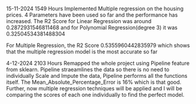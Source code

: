 15-11-2024 1549 Hours
  Implemented Multiple regression on the housing prices. 4 Parameters have been used so far and the performance has increased. 
  The R2 Score for Linear Regression was around 0.2872931546811468 and for Polynomial Regression(degree 3) it was 0.32504534381488304

  For Multiple Regression, the R2 Score 0.5355960442835979 which shows that the multiple regression model is the most accurate so far

4-12-2024 2103 Hours
  Remapped the whole project using Pipeline feature from sklearn. Pipeline straeamlines the data so there is no need to individually Scale and Impute the data, Pipeline performs all the functions itself.
  The Mean_Absolute_Percentage_Error is 16% which is that good. Further, now multiple regression techniques will be applied and I will be comparing the scores of each one individually to find the perfect model.
